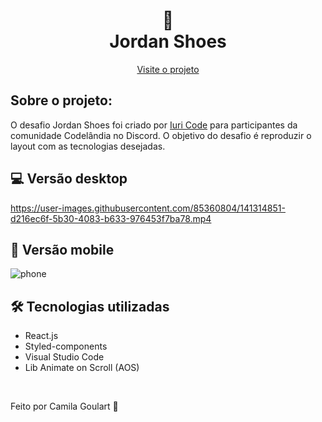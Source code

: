 <h1 align="center">
 👟  <br> Jordan Shoes  </h1>
 

<p align="center">
  <a href="https://jordan-shoes-app.surge.sh/">Visite o projeto</a>
</p>

## Sobre o projeto:

O desafio Jordan Shoes foi criado por <a href="https://github.com/iuricode">Iuri Code</a> para participantes da comunidade Codelândia no Discord. O objetivo do desafio é reproduzir o layout com as tecnologias desejadas.

## 💻 Versão desktop 

https://user-images.githubusercontent.com/85360804/141314851-d216ec6f-5b30-4083-b633-976453f7ba78.mp4

## 📱 Versão mobile 

![phone](https://user-images.githubusercontent.com/85360804/141317921-a898d34b-bf46-4771-b719-013736501b95.png)


## 🛠 Tecnologias utilizadas

* React.js
* Styled-components
* Visual Studio Code
* Lib Animate on Scroll (AOS)

<br>

<p> Feito por Camila Goulart 💖</p>
